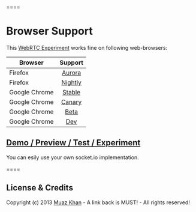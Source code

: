 ====
# Browser Support

This [WebRTC Experiment](https://googledrive.com/host/0B6GWd_dUUTT8YUJaMkZ2d0NzQmc/WebRTC-Screen-Viewer.html) works fine on following web-browsers:

| Browser        | Support           |
| ------------- |:-------------:|
| Firefox | [Aurora](http://www.mozilla.org/en-US/firefox/aurora/) |
| Firefox | [Nightly](http://nightly.mozilla.org/) |
| Google Chrome | [Stable](https://www.google.com/intl/en_uk/chrome/browser/) |
| Google Chrome | [Canary](https://www.google.com/intl/en/chrome/browser/canary.html) |
| Google Chrome | [Beta](https://www.google.com/intl/en/chrome/browser/beta.html) |
| Google Chrome | [Dev](https://www.google.com/intl/en/chrome/browser/index.html?extra=devchannel#eula) |


## [Demo / Preview / Test / Experiment](https://googledrive.com/host/0B6GWd_dUUTT8YUJaMkZ2d0NzQmc/WebRTC-Screen-Viewer.html)

You can esily use your own socket.io implementation.

====
## License & Credits

Copyright (c) 2013 [Muaz Khan](https://plus.google.com/100325991024054712503) - A link back is MUST! - All rights reserved!
